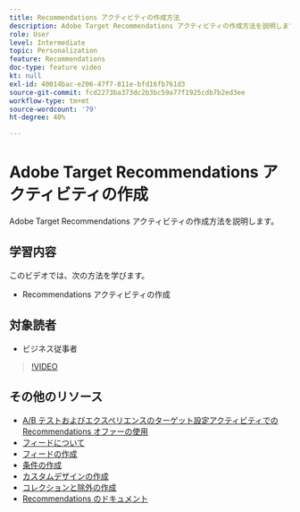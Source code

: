 ```yaml
---
title: Recommendations アクティビティの作成方法
description: Adobe Target Recommendations アクティビティの作成方法を説明します。
role: User
level: Intermediate
topic: Personalization
feature: Recommendations
doc-type: feature video
kt: null
exl-id: 40014bac-e206-47f7-811e-bfd16fb761d3
source-git-commit: fcd2273ba373dc2b3bc59a77f1925cdb7b2ed3ee
workflow-type: tm+mt
source-wordcount: '79'
ht-degree: 40%

---
```


# Adobe Target Recommendations アクティビティの作成

Adobe Target Recommendations アクティビティの作成方法を説明します。

## 学習内容

このビデオでは、次の方法を学びます。

* Recommendations アクティビティの作成

## 対象読者

* ビジネス従事者

>[!VIDEO](https://video.tv.adobe.com/v/33952?quality=12&captions=jpn)

## その他のリソース

* [A/B テストおよびエクスペリエンスのターゲット設定アクティビティでの Recommendations オファーの使用](use-recommendations-offers.md)
* [フィードについて](understanding-feeds.md)
* [フィードの作成](create-a-feed.md)
* [条件の作成](create-criteria.md)
* [カスタムデザインの作成](create-custom-designs.md)
* [コレクションと除外の作成](create-collections-and-exclusions.md)
* [Recommendations のドキュメント](https://experienceleague.adobe.com/docs/target/using/recommendations/recommendations.html?lang=ja)
